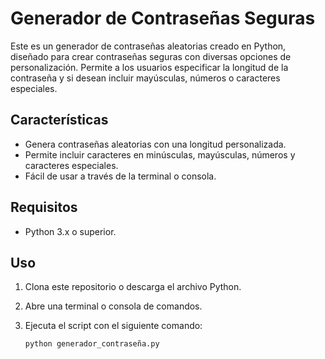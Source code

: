 # Generador de Contraseñas Seguras

Este es un generador de contraseñas aleatorias creado en Python, diseñado para crear contraseñas seguras con diversas opciones de personalización. Permite a los usuarios especificar la longitud de la contraseña y si desean incluir mayúsculas, números o caracteres especiales.

## Características

- Genera contraseñas aleatorias con una longitud personalizada.
- Permite incluir caracteres en minúsculas, mayúsculas, números y caracteres especiales.
- Fácil de usar a través de la terminal o consola.

## Requisitos

- Python 3.x o superior.

## Uso

1. Clona este repositorio o descarga el archivo Python.
2. Abre una terminal o consola de comandos.
3. Ejecuta el script con el siguiente comando:

   ```bash
   python generador_contraseña.py
